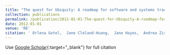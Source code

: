 ```yaml
---
title: "The quest for Ubiquity: A roadmap for software and systems traceability research"
collection: publications
permalink: /publication/2012-01-01-The-quest-for-Ubiquity-A-roadmap-for-software-and-systems-traceability-research
date: 2012-01-01
venue: 'RE'
citation: ' Orlena Gotel,  Jane Cleland-Huang,  Jane Hayes,  Andrea Zisman,  Alexander Egyed,  Paul Gr&quot;unbacher,  Giuliano Antoniol, &quot;The quest for Ubiquity: A roadmap for software and systems traceability research.&quot; RE, 2012.'
---
```

Use [Google Scholar](https://scholar.google.com/scholar?q=The+quest+for+Ubiquity:+A+roadmap+for+software+and+systems+traceability+research){:target="_blank"} for full citation